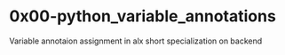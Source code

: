 # 0x00-python_variable_annotations

Variable annotaion assignment in alx short specialization on backend
